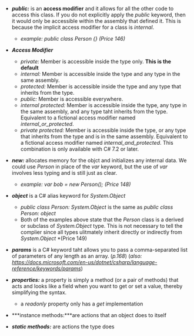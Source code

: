 * ***public:*** is an **access modifier** and it allows for all the other code to access this class. If you do not explicitly apply the *public* keyword, then it would only be accessible within the assembly that defined it. This is because the implicit access modifier for a class is *internal*. 
    * *example:* *public class Person {}* *(Price 146)*

* ***Access Modifier***
    * *private:* Member is accessible inside the type only. **This is the default**
    * *internal:* Member is accessible inside the type and any type in the same assembly.
    * *protected:* Member is accessible inside the type and any type that inherits from the type.
    * *public:* Member is accessible everywhere.
    * *internal protected:* Member is accessible inside the type, any type in the same assembly, and any type taht inherits from the type. Equivalent to a fictional access modifier named *internal_or_protected*.
    * *private protected:* Member is accessible inside the type, or any type that inherits from the type and is in the same assembly. Equivalent to a fictional access modifier named *internal_and_protected*. This combination is only available with C# 7.2 or later.

* ***new:*** allocates memory for the objct and initializes any internal data. We could use *Person* in place of the *var* keyword, but the use of *var* involves less typing and is still just as clear.
    * *example:* *var bob = new Person();* *(Price 148)*

* ***object*** is a C# alias keyword for *System.Object*
    * *public class Person: System.Object* is the same as
      *public class Person: object*
    * Both of the examples above state that the *Person* class is a derived or subclass of *System.Object* type. This is not necessary to tell the complier since all types ulitmately inherit directly or indirectly from *System.Object* *(Price 149)

* ***params*** is a C# keyword taht allows you to pass a comma-separated list of parameters of any length as an array. (*p.168*) (*also: https://docs.microsoft.com/en-us/dotnet/csharp/language-reference/keywords/params*)

    
* ***properties:*** a property is simply a method (or a pair of methods) that acts and looks like a field when you want to get or set a value, thereby simplifying the syntax.
    * a *readonly* property only has a *get* implementation

* ***instance methods:***are actions that an object does to itself

* ***static methods:*** are actions the type does